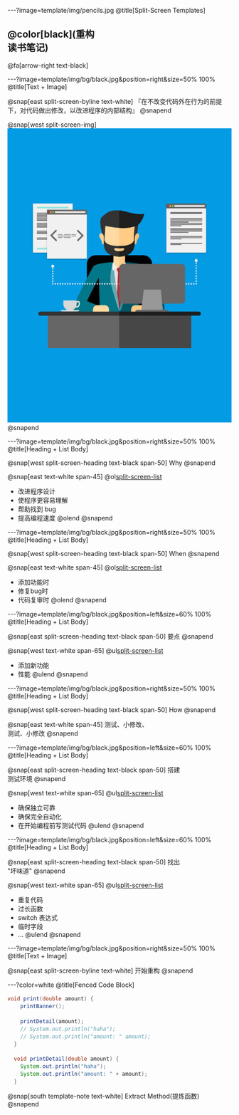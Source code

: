 ---?image=template/img/pencils.jpg
@title[Split-Screen Templates]

## @color[black](重构<br> 读书笔记)

@fa[arrow-right text-black]

---?image=template/img/bg/black.jpg&position=right&size=50% 100%
@title[Text + Image]

@snap[east split-screen-byline text-white]
『在不改变代码外在行为的前提下，对代码做出修改，以改进程序的内部结构』
@snapend

@snap[west split-screen-img]
![DEVELOPER](template/img/developer.jpg)
@snapend

---?image=template/img/bg/black.jpg&position=right&size=50% 100%
@title[Heading + List Body]

@snap[west split-screen-heading text-black span-50]
Why
@snapend

@snap[east text-white span-45]
@ol[split-screen-list](false)
- 改进程序设计
- 使程序更容易理解
- 帮助找到 bug
- 提高编程速度
@olend
@snapend

---?image=template/img/bg/black.jpg&position=right&size=50% 100%
@title[Heading + List Body]

@snap[west split-screen-heading text-black span-50]
When
@snapend

@snap[east text-white span-45]
@ol[split-screen-list](false)
- 添加功能时
- 修复bug时
- 代码复审时
@olend
@snapend

---?image=template/img/bg/black.jpg&position=left&size=60% 100%
@title[Heading + List Body]

@snap[east split-screen-heading text-black span-50]
要点
@snapend

@snap[west text-white span-65]
@ul[split-screen-list](false)
- 添加新功能
- 性能
@ulend
@snapend


---?image=template/img/bg/black.jpg&position=right&size=50% 100%
@title[Heading + List Body]

@snap[west split-screen-heading text-black span-50]
How
@snapend

@snap[east text-white span-45]
测试、小修改、<br>测试、小修改
@snapend

---?image=template/img/bg/black.jpg&position=left&size=60% 100%
@title[Heading + List Body]

@snap[east split-screen-heading text-black span-50]
搭建<br>测试环境
@snapend

@snap[west text-white span-65]
@ul[split-screen-list](false)
- 确保独立可靠
- 确保完全自动化
- 在开始编程前写测试代码
@ulend
@snapend


---?image=template/img/bg/black.jpg&position=left&size=60% 100%
@title[Heading + List Body]

@snap[east split-screen-heading text-black span-50]
找出<br>"坏味道"
@snapend

@snap[west text-white span-65]
@ul[split-screen-list](false)
- 重复代码
- 过长函数
- switch 表达式
- 临时字段
- ...
@ulend
@snapend

---?image=template/img/bg/black.jpg&position=right&size=50% 100%
@title[Text + Image]

@snap[east split-screen-byline text-white]
开始重构
@snapend

---?color=white
@title[Fenced Code Block]

```java
void print(double amount) {
    printBanner();

    printDetail(amount);
    // System.out.println("haha");
    // System.out.println("amount: " amount);
  }

  void printDetail(double amount) {
    System.out.println("haha");
    System.out.println("amount: " + amount);
  }
```

@snap[south template-note text-white]
Extract Method(提炼函数)
@snapend